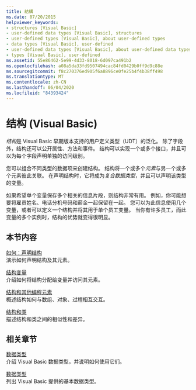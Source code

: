 ```yaml
---
title: 結構
ms.date: 07/20/2015
helpviewer_keywords:
- structures [Visual Basic]
- user-defined data types [Visual Basic], structures
- user-defined types [Visual Basic], about user-defined types
- data types [Visual Basic], user-defined
- user-defined data types [Visual Basic], about user-defined data types
- types [Visual Basic], user-defined
ms.assetid: 55e86462-5e99-4d33-8018-6d097ca491b2
ms.openlocfilehash: a08a5da33fd9507494cac84fd0429b0ff9d9c88e
ms.sourcegitcommit: f8c270376ed905f6a8896ce0fe25b4f4b38ff498
ms.translationtype: MT
ms.contentlocale: zh-CN
ms.lasthandoff: 06/04/2020
ms.locfileid: "84393424"
---
```

# <a name="structures-visual-basic"></a>结构 (Visual Basic)
*结构*是 Visual Basic 早期版本支持的用户定义类型（UDT）的泛化。 除了字段外，结构还可以公开属性、方法和事件。 结构可以实现一个或多个接口，并且可以为每个字段声明单独的访问级别。  
  
 您可以组合不同类型的数据项来创建结构。 结构将一个或多个*元素*与另一个或多个元素彼此关联。 在声明结构时，它将成为*复合数据类型*，并且可以声明该类型的变量。  
  
 如果希望单个变量保存多个相关的信息片段，则结构非常有用。 例如，你可能想要将雇员姓名、电话分机号码和薪金一起保留在一起。 您可以为此信息使用几个变量，或者可以定义一个结构并将其用于单个员工变量。 当你有许多员工，而此变量的多个实例时，结构的优势就变得很明显。  
  
## <a name="in-this-section"></a>本节内容  
 [如何：声明结构](how-to-declare-a-structure.md)  
 演示如何声明结构及其元素。  
  
 [结构变量](structure-variables.md)  
 介绍如何将结构分配给变量并访问其元素。  
  
 [结构和其他编程元素](structures-and-other-programming-elements.md)  
 概述结构如何与数组、对象、过程相互交互。  
  
 [结构和类](structures-and-classes.md)  
 描述结构和类之间的相似性和差异。  
  
## <a name="related-sections"></a>相关章节  
 [数据类型](index.md)  
 介绍 Visual Basic 数据类型，并说明如何使用它们。  
  
 [数据类型](../../../language-reference/data-types/index.md)  
 列出 Visual Basic 提供的基本数据类型。
